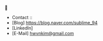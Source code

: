 👋

 - Contact :: 
 - [Blog] https://blog.naver.com/sublime_94
 - [LinkedIn]
 - [E-Mail] hwvnkim@gmail.com
